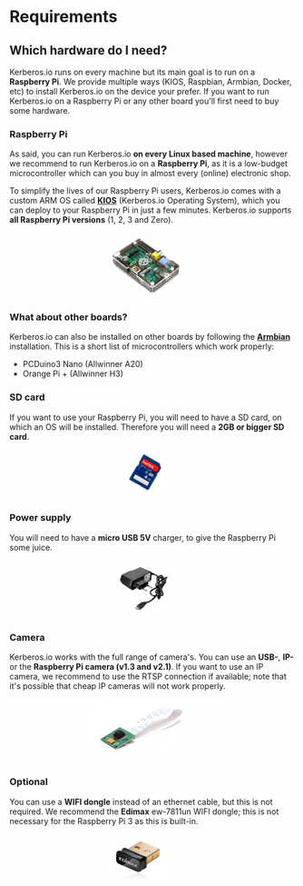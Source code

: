 # Requirements

## Which hardware do I need?

Kerberos.io runs on every machine but its main goal is to run on a **Raspberry Pi**. We provide multiple ways (KIOS, Raspbian, Armbian, Docker, etc) to install Kerberos.io on the device your prefer. If you want to run Kerberos.io on a Raspberry Pi or any other board you'll first need to buy some hardware.

### Raspberry Pi 

As said, you can run Kerberos.io **on every Linux based machine**, however we recommend to run Kerberos.io on a **Raspberry Pi**, as it is a low-budget microcontroller which can you buy in almost every (online) electronic shop. 

To simplify the lives of our Raspberry Pi users, Kerberos.io comes with a custom ARM OS called [**KIOS**](installation/KiOS) (Kerberos.io Operating System), which you can deploy to your Raspberry Pi in just a few minutes. Kerberos.io supports **all Raspberry Pi versions** (1, 2, 3 and Zero). 

![Raspberry Pi Model A](2_raspberry-pi-a.png)

### What about other boards?

Kerberos.io can also be installed on other boards by following the [**Armbian**](/installation/armbian) installation. This is a short list of microcontrollers which work properly:

 * PCDuino3 Nano (Allwinner A20)
 * Orange Pi + (Allwinner H3)

### SD card

If you want to use your Raspberry Pi, you will need to have a SD card, on which an OS will be installed. Therefore you will need a **2GB or bigger SD card**.

![4GB SD card](2_sandisk_4gb_sd_card.png)

### Power supply 

You will need to have a **micro USB 5V** charger, to give the Raspberry Pi some juice.

![Micro USB 5V charger](2_micro-usb-5V-charger.png)

### Camera

Kerberos.io works with the full range of camera's. You can use an **USB-**, **IP-** or the **Raspberry Pi camera (v1.3 and v2.1)**. If you want to use an IP camera, we recommend to use the RTSP connection if available; note that it's possible that cheap IP cameras will not work properly.

![Raspberry Pi Camera Module](2_raspberry-camera-module.png)


### Optional 

You can use a **WIFI dongle** instead of an ethernet cable, but this is not required. We recommend the **Edimax** ew-7811un WIFI dongle; this is not necessary for the Raspberry Pi 3 as this is built-in.

![Edimax WIFI dongle](2_edimax-wifi-dongle.png)